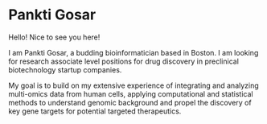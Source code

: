 # Pankti Gosar

Hello! Nice to see you here!

I am Pankti Gosar, a budding bioinformatician based in Boston. I am looking for research associate level positions for drug discovery in preclinical biotechnology startup companies. 

My goal is to build on my extensive experience of integrating and analyzing multi-omics data from human cells, applying computational and statistical methods to understand genomic background and propel the discovery of key gene targets for potential targeted therapeutics. 

